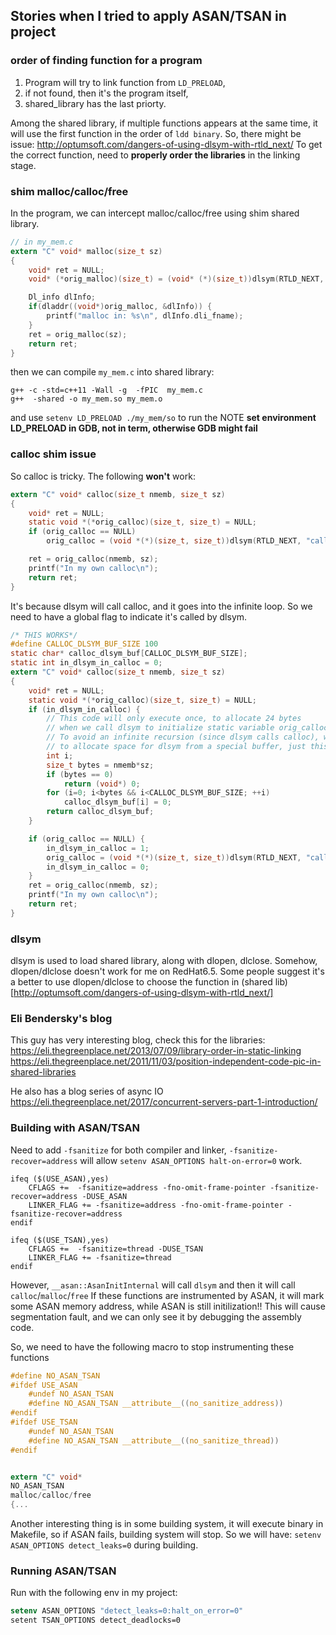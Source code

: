 ## Stories when I tried to apply ASAN/TSAN in project

### order of finding function for a program
1. Program will try to link function from `LD_PRELOAD`, 
2. if not found, then it's the program itself, 
3. shared_library has the last priorty.

Among the shared library, if multiple functions appears at the same time, it will use the first function in the order of `ldd binary`.
So, there might be issue: http://optumsoft.com/dangers-of-using-dlsym-with-rtld_next/
To get the correct function, need to **properly order the libraries** in the linking stage.


### shim malloc/calloc/free

In the program, we can intercept malloc/calloc/free using shim shared library.
```c
// in my_mem.c
extern "C" void* malloc(size_t sz)
{
    void* ret = NULL;
    void* (*orig_malloc)(size_t) = (void* (*)(size_t))dlsym(RTLD_NEXT, "malloc");

    Dl_info dlInfo;
    if(dladdr((void*)orig_malloc, &dlInfo)) {
        printf("malloc in: %s\n", dlInfo.dli_fname);
    }
    ret = orig_malloc(sz);
    return ret;
}
```
then we can compile `my_mem.c` into shared library:
```make
g++ -c -std=c++11 -Wall -g  -fPIC  my_mem.c
g++  -shared -o my_mem.so my_mem.o
```
and use `setenv LD_PRELOAD ./my_mem/so` to run the
NOTE **set environment LD_PRELOAD in GDB, not in term, otherwise GDB might fail**

### calloc shim issue
So calloc is tricky. The following **won't** work:
```c
extern "C" void* calloc(size_t nmemb, size_t sz)
{
    void* ret = NULL;
    static void *(*orig_calloc)(size_t, size_t) = NULL;
    if (orig_calloc == NULL)
        orig_calloc = (void *(*)(size_t, size_t))dlsym(RTLD_NEXT, "calloc");

    ret = orig_calloc(nmemb, sz);
    printf("In my own calloc\n");
    return ret;
}
```

It's because dlsym will call calloc, and it goes into the infinite loop. So we need to have a global flag to indicate it's called by dlsym.
```c
/* THIS WORKS*/
#define CALLOC_DLSYM_BUF_SIZE 100
static char* calloc_dlsym_buf[CALLOC_DLSYM_BUF_SIZE];
static int in_dlsym_in_calloc = 0;
extern "C" void* calloc(size_t nmemb, size_t sz)
{
    void* ret = NULL;
    static void *(*orig_calloc)(size_t, size_t) = NULL;
    if (in_dlsym_in_calloc) {
        // This code will only execute once, to allocate 24 bytes
        // when we call dlsym to initialize static variable orig_calloc below.
        // To avoid an infinite recursion (since dlsym calls calloc), we need
        // to allocate space for dlsym from a special buffer, just this once.
        int i;
        size_t bytes = nmemb*sz;
        if (bytes == 0)
            return (void*) 0;
        for (i=0; i<bytes && i<CALLOC_DLSYM_BUF_SIZE; ++i)
            calloc_dlsym_buf[i] = 0;
        return calloc_dlsym_buf;
    }

    if (orig_calloc == NULL) {
        in_dlsym_in_calloc = 1;
        orig_calloc = (void *(*)(size_t, size_t))dlsym(RTLD_NEXT, "calloc");
        in_dlsym_in_calloc = 0;
    }
    ret = orig_calloc(nmemb, sz);
    printf("In my own calloc\n");
    return ret;
}
```

### dlsym
dlsym is used to load shared library, along with dlopen, dlclose. Somehow, dlopen/dlclose doesn't work for me on RedHat6.5. Some people suggest
it's a better to use dlopen/dlclose to choose the function in (shared lib)[http://optumsoft.com/dangers-of-using-dlsym-with-rtld_next/]

### Eli Bendersky's blog
This guy has very interesting blog, check this for the libraries:
https://eli.thegreenplace.net/2013/07/09/library-order-in-static-linking
https://eli.thegreenplace.net/2011/11/03/position-independent-code-pic-in-shared-libraries

He also has a blog series of async IO
https://eli.thegreenplace.net/2017/concurrent-servers-part-1-introduction/

### Building with ASAN/TSAN
Need to add `-fsanitize` for both compiler and linker, `-fsanitize-recover=address` will allow `setenv ASAN_OPTIONS halt-on-error=0` work.
```make
ifeq ($(USE_ASAN),yes)
	CFLAGS +=  -fsanitize=address -fno-omit-frame-pointer -fsanitize-recover=address -DUSE_ASAN
	LINKER_FLAG += -fsanitize=address -fno-omit-frame-pointer -fsanitize-recover=address
endif

ifeq ($(USE_TSAN),yes)
	CFLAGS +=  -fsanitize=thread -DUSE_TSAN
	LINKER_FLAG += -fsanitize=thread
endif
```

However, `__asan::AsanInitInternal` will call `dlsym` and then it will call `calloc`/`malloc`/`free`
If these functions are instrumented by ASAN, it will mark some ASAN memory address, while ASAN is still initilization!!
This will cause segmentation fault, and we can only see it by debugging the assembly code.

So, we need to have the following macro to stop instrumenting these functions
```c
#define NO_ASAN_TSAN 
#ifdef USE_ASAN 
    #undef NO_ASAN_TSAN
    #define NO_ASAN_TSAN __attribute__((no_sanitize_address)) 
#endif 
#ifdef USE_TSAN
    #undef NO_ASAN_TSAN
    #define NO_ASAN_TSAN __attribute__((no_sanitize_thread)) 
#endif


extern "C" void*
NO_ASAN_TSAN
malloc/calloc/free
{...
```

Another interesting thing is in some building system, it will execute binary in Makefile, so if ASAN fails, building system will stop.
So we will have: `setenv ASAN_OPTIONS detect_leaks=0` during building.

### Running ASAN/TSAN
Run with the following env in my project:
```csh
setenv ASAN_OPTIONS "detect_leaks=0:halt_on_error=0"
setent TSAN_OPTIONS detect_deadlocks=0
```
